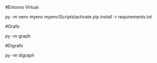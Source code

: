 
#Entorno Virtual

py -m venv myenv
myenv\Scripts\activate
pip install -r requirements.txt


#Grafo

py -m graph

#Digrafo

py -m digraph
